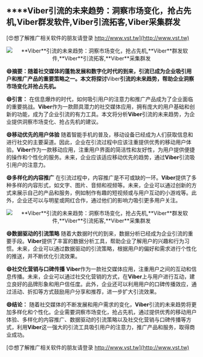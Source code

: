 ## ****Viber**引流的未来趋势：洞察市场变化，抢占先机,**Viber**群发软件,**Viber**引流拓客,**Viber**采集群发**

[😍想了解推广相关软件的朋友请登录 http://www.vst.tw](http://www.vst.tw)

 <center><img src="https://vst.tw/MP4/tuiguang/png/4.png" alt="**Viber**引流的未来趋势：洞察市场变化，抢占先机,**Viber**群发软件,**Viber**引流拓客,**Viber**采集群发"></center>

**😄摘要：随着社交媒体的蓬勃发展和数字化时代的到来，引流已成为企业吸引用户和推广产品的重要策略之一。本文将探讨**Viber**引流的未来趋势，帮助企业洞察市场变化并抢占先机。**

**😄引言：**
在信息爆炸的时代，如何吸引用户的注意力和推广产品成为了企业面临的重要挑战。**Viber**作为一款颇具潜力的社交媒体应用，拥有庞大的用户基础和创新的功能，成为了企业引流的有力工具。本文将分析**Viber**引流的未来趋势，为企业提供洞察市场变化、抢占先机的建议。

**😄移动优先的用户体验**
随着智能手机的普及，移动设备已经成为人们获取信息和进行社交的主要渠道。因此，企业在引流过程中应该注重提供优秀的移动用户体验。**Viber**作为一款移动应用，注重用户界面的简洁性和友好性，为用户提供便捷的操作和个性化的服务。未来，企业应该适应移动优先的趋势，通过**Viber**引流吸引用户的注意力。

**😄多样化的内容推广**
在引流过程中，内容推广是不可或缺的一环。**Viber**提供了多种多样的内容形式，如文字、图片、音频和视频等。未来，企业可以通过创新的方式来展示自己的产品和服务，例如制作有趣的短视频或与用户互动的小游戏等。此外，企业还可以与明星或网红合作，通过他们的影响力吸引更多用户关注。

 <center><img src="https://vst.tw/MP4/tuiguang/png/3.png" alt="**Viber**引流的未来趋势：洞察市场变化，抢占先机,**Viber**群发软件,**Viber**引流拓客,**Viber**采集群发"></center>

**😄数据驱动的引流策略**
随着大数据时代的到来，数据分析已经成为企业引流的重要手段。**Viber**提供了丰富的数据分析工具，帮助企业了解用户的兴趣和行为习惯。未来，企业可以通过数据驱动的引流策略，根据用户的偏好和需求进行个性化的推送，并不断优化引流效果。

**😄社交化营销与口碑传播**
**Viber**作为一款社交媒体应用，注重用户之间的互动和信息传播。未来，企业可以通过社交化营销的方式，在**Viber**上与用户进行互动，建立良好的品牌形象和用户信任度。此外，企业还可以利用用户的口碑传播效应，通过活动、折扣等方式鼓励用户分享和推荐，进一步扩大引流效果。

**😄结论：**
随着社交媒体的不断发展和用户需求的变化，**Viber**引流的未来趋势将更加多样化和个性化。企业需要洞察市场变化，抢占先机，通过提供优秀的移动用户体验、多样化的内容推广、数据驱动的引流策略以及社交化营销与口碑传播等方式，利用**Viber**这一强大的引流工具吸引用户的注意力，推广产品和服务，取得商业成功。

[😍想了解推广相关软件的朋友请登录 http://www.vst.tw](http://www.vst.tw)



